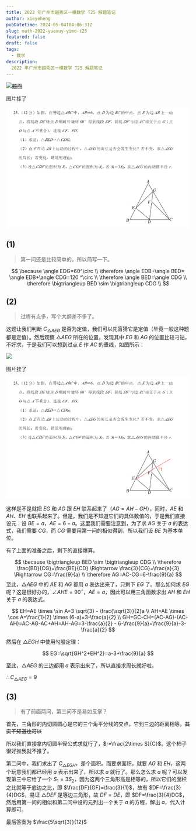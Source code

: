 ```yaml
---
title: 2022 年广州市越秀区一模数学 T25 解题笔记
author: xieyeheng
pubDatetime: 2024-05-04T04:06:31Z
slug: math-2022-yuexuy-yimo-t25
featured: false
draft: false
tags:
  - 数学
description:
  2022 年广州市越秀区一模数学 T25 解题笔记
---
```


~~![题面](https://xijp.cloud/post-images/1714823537608.png)~~

图片挂了

![题面](image-1.png)

## (1)

> 第一问还是比较简单的，所以简写一下。

$$
\because \angle EDG=60^\circ 
\\
\therefore \angle EDB+\angle BED= \angle EDB+\angle CDG=120 ^\circ
\\
\therefore \angle BED=\angle CDG
\\
\therefore \bigtriangleup BED \sim \bigtriangleup CDG
\\
$$

## (2)

> 过程有点多，写个大纲差不多了。

这题让我们判断 $C_{\bigtriangleup AEG}$ 是否为定值，我们可以先盲猜它是定值（毕竟一般这种题都是定值）。然后观察 $\bigtriangleup AEG$ 所在的位置，发现其中 $EG$ 和 $AG$ 的位置比较刁钻，不好求，于是我们可以想到过点 $E$ 作 $AC$ 的垂线，如图所示：

~~![](https://xijp.cloud/post-images/1714825447280.png)~~

图片挂了

![复活！](image-2.png)

这样是不是就把 $EG$ 和 $AG$ 跟 $EH$ 联系起来了（$AG=AH-GH$），同时，$AE$ 和 $AH$、$EH$ 也联系起来了。但是，我们是不知道它们的具体数值的，于是我们直接设元：设 $BE=a，AE=6-a$。这里我们需要注意到，为了求 $AG$ 关于 $a$ 的表达式，我们需要 $CG$，而 $CG$ 需要用第一问的相似得到，所以我们设 $BE$ 为基本单位。

有了上面的准备之后，剩下的直接爆算。

$$
\because \bigtriangleup BED \sim \bigtriangleup CDG
\\
\therefore \frac{BD}{CG}=\frac{BE}{CD}  \Rightarrow  \frac{3}{CG}=\frac{a}{3} \Rightarrow CG=\frac{9}{a}
\\
\therefore AG=AC-CG=6-\frac{9}{a}
$$
至此，$\bigtriangleup AEG$ 中的 $AE$ 和 $AG$ 都用 $a$ 表达出来了，只剩下 $EG$ 了。那么如何求 $EG$ 呢？这是很好办的，$\angle AHE=90^\circ，AE=a$，因此可以用三角函数求出 $AH$ 和 $EH$ 关于 $a$ 的表达式。

$$
EH=AE \times \sin A=3 \sqrt{3} - \frac{\sqrt{3}}{2}a
\\ 
AH=AE \times \cos A=\frac{1}{2} \times (6-a)=3-\frac{a}{2}
\\
GH=GC-CH=(AC-AG)-(AC-AH)=AC-AG-AC+AH=AH-AG=3-\frac{a}{2} - 6-\frac{9}{a}=\frac{9}{a}-3-\frac{a}{2}
$$

然后在 $\bigtriangleup EGH$ 中使用勾股定理：

$$
EG=\sqrt{GH^2+EH^2}=a-3+\frac{9}{a}
$$
 
 至此，$\bigtriangleup AEG$ 的三边都用 $a$ 表示出来了，所以直接求周长就好啦。

 $\therefore C_{\bigtriangleup AEG}=9$

 ## (3)

 > 有了前面两问，第三问不是易如反掌？

 首先，三角形的内切圆圆心是它的三个角平分线的交点，它到三边的距离相等。~~其实不知道也可以~~
 
 所以我们直接拿内切圆半径公式求就行了，$r=\frac{2\times S}{C}$。这个柿子很好推我就不推了。

 第二问中，我们求出了 $C_{\bigtriangleup EGH}$，差个面积。而要求面积，就要 $AG$ 和 $EH$，这两个玩意我们都已经用 $a$ 表示出来了，所以求 $a$ 就行了。那么怎么求 $a$ 呢？可以发现第三中它给了一个 $S_{1}=3 S_{2}$，因为这两个三角形高是相等的，所以它们的面积之比就等于底边之比，即 $\frac{DF}{GF}=\frac{3}{1}$，故有 $DF=\frac{3}{4}DG$，易证 $\bigtriangleup DEF$ 是等边三角形，故 $DF=DE$，即 $DF=\frac{3}{4}DG$，然后用第一问的相似和第二问中设的元列出一个关于 $a$ 的方程，解出 $a$，代入计算即可。

 最后答案为 $\frac{5\sqrt{3}}{12}$
